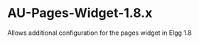 AU-Pages-Widget-1.8.x
=====================

Allows additional configuration for the pages widget in Elgg 1.8
